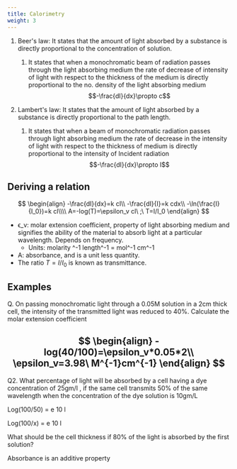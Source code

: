 ```yaml
---
title: Calorimetry
weight: 3
---
```

1.  Beer's law: It states that the amount of light absorbed by a substance is directly proportional to the concentration of solution. 
	1. It states that when a monochromatic beam of radiation passes through the light absorbing medium the rate of decrease of intensity of light with respect to the thickness of the medium is directly proportional to the no. density of the light absorbing medium $$-\frac{dI}{dx}\propto c$$
    
2.  Lambert's law: It states that the amount of light absorbed by a substance is directly proportional to the path length.  
	1. It states that when a beam of monochromatic radiation passes through light absorbing medium the rate of decrease in the intensity of light with respect to the thickness of medium is directly proportional to the intensity of Incident radiation $$-\frac{dI}{dx}\propto I$$

## Deriving a relation

$$
\begin{align}
-\frac{dI}{dx}=k cI\\
-\frac{dI}{I}=k cdx\\
-\ln(\frac{I}{I_0})=k cl\\\\
A=-log(T)=\epsilon_v cl\ ;\ T=I/I_0
\end{align}
$$


* ϵ_v: molar extension coefficient, property of light absorbing medium and signifies the ability of the material to absorb light at a particular wavelength. Depends on frequency.
	* Units: molarity ^-1 length^-1 = mol^-1 cm^-1
* A: absorbance, and is a unit less quantity.
* The ratio $T=I/I_0$ is known as transmittance.  

## Examples

Q. On passing monochromatic light through a 0.05M solution in a 2cm thick cell, the intensity of the transmitted light was reduced to 40%. Calculate the molar extension coefficient 
    
$$
\begin{align}
-log(40/100)=\epsilon_v*0.05*2\\
\epsilon_v=3.98\ M^{-1}cm^{-1}
\end{align}
$$
---
Q2. What percentage of light will be absorbed by a cell having a dye concentration of 25gm/l , if the same cell transmits 50% of the same wavelength when the concentration of the dye solution is 10gm/L 

Log(100/50) = e 10 l 

Log(100/x) = e 10 l 

What should be the cell thickness if 80% of the light is absorbed by the first solution? 

Absorbance is an additive property